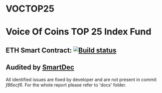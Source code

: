 # VOCTOP25
<h1>Voice Of Coins TOP 25 Index Fund</h1>
<h2>ETH Smart Contract: <a href='https://travis-ci.org/VoiceOfCoins/VOCTOP25?branch=master'><img src='https://travis-ci.org/VoiceOfCoins/VOCTOP25.svg?branch=master' alt='Build status' /></a></h2>
<h2>Audited by <a href='https://smartcontracts.smartdec.net/'>SmartDec</a></h2>
<p>All identified issues are fixed by developer and are not present in commit <em>f86ecf6</em>. For the whole report please refer to 'docs' folder.</p>